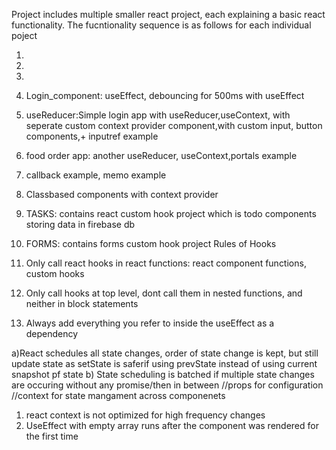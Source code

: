 Project includes multiple smaller react project, each explaining a basic react functionality.
The fucntionality sequence is as follows for each individual poject

1.
2.
3.
4. Login_component: useEffect, debouncing for 500ms with useEffect
5. useReducer:Simple login app with useReducer,useContext, with seperate custom context provider component,with custom input, button components,+ inputref example
6. food order app: another useReducer, useContext,portals example
7. callback example, memo example
8. Classbased components with context provider
9. TASKS: contains react custom hook project which is todo components storing data in firebase db
10. FORMS: contains forms custom hook project
    Rules of Hooks

11. Only call react hooks in react functions: react component functions, custom hooks
12. Only call hooks at top level, dont call them in nested functions, and neither in block statements
13. Always add everything you refer to inside the useEffect as a dependency

a)React schedules all state changes, order of state change is kept, but still update state as setState is saferif using prevState instead of using current snapshot pf state
b) State scheduling is batched if multiple state changes are occuring without any promise/then in between
//props for configuration
//context for state mangament across componenets

1. react context is not optimized for high frequency changes
2. UseEffect with empty array runs after the component was rendered for the first time
